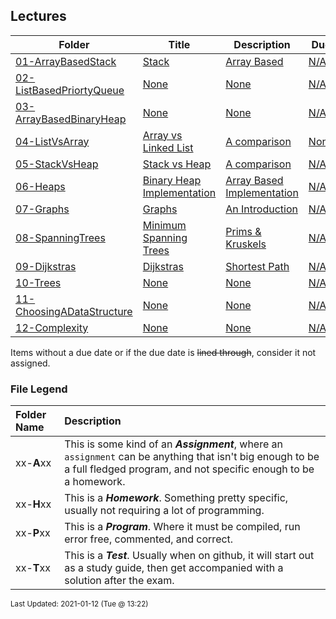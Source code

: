 ## Lectures

| Folder | Title | Description | Due |
|-----|-----|-----|-----|
| <a href="https://github.com/rugbyprof/3013-Algorithms/tree/master/Lectures/01-ArrayBasedStack">01-ArrayBasedStack</a> | <a href="https://github.com/rugbyprof/3013-Algorithms/tree/master/Lectures/01-ArrayBasedStack"> Stack </a> | <a href="https://github.com/rugbyprof/3013-Algorithms/tree/master/Lectures/01-ArrayBasedStack"> Array Based</a> | <a href="https://github.com/rugbyprof/3013-Algorithms/tree/master/Lectures/01-ArrayBasedStack">N/A</a> |
| <a href="https://github.com/rugbyprof/3013-Algorithms/tree/master/Lectures/02-ListBasedPriortyQueue">02-ListBasedPriortyQueue</a> | <a href="https://github.com/rugbyprof/3013-Algorithms/tree/master/Lectures/02-ListBasedPriortyQueue">None</a> | <a href="https://github.com/rugbyprof/3013-Algorithms/tree/master/Lectures/02-ListBasedPriortyQueue">None</a> | <a href="https://github.com/rugbyprof/3013-Algorithms/tree/master/Lectures/02-ListBasedPriortyQueue">N/A</a> |
| <a href="https://github.com/rugbyprof/3013-Algorithms/tree/master/Lectures/03-ArrayBasedBinaryHeap">03-ArrayBasedBinaryHeap</a> | <a href="https://github.com/rugbyprof/3013-Algorithms/tree/master/Lectures/03-ArrayBasedBinaryHeap">None</a> | <a href="https://github.com/rugbyprof/3013-Algorithms/tree/master/Lectures/03-ArrayBasedBinaryHeap">None</a> | <a href="https://github.com/rugbyprof/3013-Algorithms/tree/master/Lectures/03-ArrayBasedBinaryHeap">N/A</a> |
| <a href="https://github.com/rugbyprof/3013-Algorithms/tree/master/Lectures/04-ListVsArray">04-ListVsArray</a> | <a href="https://github.com/rugbyprof/3013-Algorithms/tree/master/Lectures/04-ListVsArray"> Array vs Linked List </a> | <a href="https://github.com/rugbyprof/3013-Algorithms/tree/master/Lectures/04-ListVsArray"> A comparison</a> | <a href="https://github.com/rugbyprof/3013-Algorithms/tree/master/Lectures/04-ListVsArray"> None</a> |
| <a href="https://github.com/rugbyprof/3013-Algorithms/tree/master/Lectures/05-StackVsHeap">05-StackVsHeap</a> | <a href="https://github.com/rugbyprof/3013-Algorithms/tree/master/Lectures/05-StackVsHeap"> Stack vs Heap </a> | <a href="https://github.com/rugbyprof/3013-Algorithms/tree/master/Lectures/05-StackVsHeap"> A comparison</a> | <a href="https://github.com/rugbyprof/3013-Algorithms/tree/master/Lectures/05-StackVsHeap">N/A</a> |
| <a href="https://github.com/rugbyprof/3013-Algorithms/tree/master/Lectures/06-Heaps">06-Heaps</a> | <a href="https://github.com/rugbyprof/3013-Algorithms/tree/master/Lectures/06-Heaps"> Binary Heap Implementation </a> | <a href="https://github.com/rugbyprof/3013-Algorithms/tree/master/Lectures/06-Heaps"> Array Based Implementation</a> | <a href="https://github.com/rugbyprof/3013-Algorithms/tree/master/Lectures/06-Heaps">N/A</a> |
| <a href="https://github.com/rugbyprof/3013-Algorithms/tree/master/Lectures/07-Graphs">07-Graphs</a> | <a href="https://github.com/rugbyprof/3013-Algorithms/tree/master/Lectures/07-Graphs"> Graphs </a> | <a href="https://github.com/rugbyprof/3013-Algorithms/tree/master/Lectures/07-Graphs"> An Introduction</a> | <a href="https://github.com/rugbyprof/3013-Algorithms/tree/master/Lectures/07-Graphs">N/A</a> |
| <a href="https://github.com/rugbyprof/3013-Algorithms/tree/master/Lectures/08-SpanningTrees">08-SpanningTrees</a> | <a href="https://github.com/rugbyprof/3013-Algorithms/tree/master/Lectures/08-SpanningTrees"> Minimum Spanning Trees </a> | <a href="https://github.com/rugbyprof/3013-Algorithms/tree/master/Lectures/08-SpanningTrees"> Prims & Kruskels</a> | <a href="https://github.com/rugbyprof/3013-Algorithms/tree/master/Lectures/08-SpanningTrees">N/A</a> |
| <a href="https://github.com/rugbyprof/3013-Algorithms/tree/master/Lectures/09-Dijkstras">09-Dijkstras</a> | <a href="https://github.com/rugbyprof/3013-Algorithms/tree/master/Lectures/09-Dijkstras"> Dijkstras </a> | <a href="https://github.com/rugbyprof/3013-Algorithms/tree/master/Lectures/09-Dijkstras"> Shortest Path</a> | <a href="https://github.com/rugbyprof/3013-Algorithms/tree/master/Lectures/09-Dijkstras">N/A</a> |
| <a href="https://github.com/rugbyprof/3013-Algorithms/tree/master/Lectures/10-Trees">10-Trees</a> | <a href="https://github.com/rugbyprof/3013-Algorithms/tree/master/Lectures/10-Trees">None</a> | <a href="https://github.com/rugbyprof/3013-Algorithms/tree/master/Lectures/10-Trees">None</a> | <a href="https://github.com/rugbyprof/3013-Algorithms/tree/master/Lectures/10-Trees">N/A</a> |
| <a href="https://github.com/rugbyprof/3013-Algorithms/tree/master/Lectures/11-ChoosingADataStructure">11-ChoosingADataStructure</a> | <a href="https://github.com/rugbyprof/3013-Algorithms/tree/master/Lectures/11-ChoosingADataStructure">None</a> | <a href="https://github.com/rugbyprof/3013-Algorithms/tree/master/Lectures/11-ChoosingADataStructure">None</a> | <a href="https://github.com/rugbyprof/3013-Algorithms/tree/master/Lectures/11-ChoosingADataStructure">N/A</a> |
| <a href="https://github.com/rugbyprof/3013-Algorithms/tree/master/Lectures/12-Complexity">12-Complexity</a> | <a href="https://github.com/rugbyprof/3013-Algorithms/tree/master/Lectures/12-Complexity">None</a> | <a href="https://github.com/rugbyprof/3013-Algorithms/tree/master/Lectures/12-Complexity">None</a> | <a href="https://github.com/rugbyprof/3013-Algorithms/tree/master/Lectures/12-Complexity">N/A</a> |

Items without a due date or if the due date is ~~lined through~~, consider it not assigned.
### File Legend

| Folder Name | Description |
|:-----------|:-------------|
|xx-**A**xx | This is some kind of an ***Assignment***, where an `assignment` can be anything that isn't big enough to be a full fledged program, and not specific enough to be a homework. |
|xx-**H**xx | This is a ***Homework***. Something pretty specific, usually not requiring a lot of programming. |
|xx-**P**xx | This is a ***Program***. Where it must be compiled, run error free, commented, and correct. |
|xx-**T**xx | This is a ***Test***. Usually when on github, it will start out as a study guide, then get accompanied with a solution after the exam. |

<sup>Last Updated: 2021-01-12 (Tue @ 13:22)</sup>